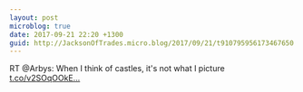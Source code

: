 ```yaml
---
layout: post
microblog: true
date: 2017-09-21 22:20 +1300
guid: http://JacksonOfTrades.micro.blog/2017/09/21/t910795956173467650.html
---
```

RT @Arbys: When I think of castles, it's not what I picture [t.co/v2SOqOOkE...](https://t.co/v2SOqOOkEY)
